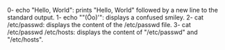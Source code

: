0- echo "Hello, World": prints "Hello, World" followed by a new line to the standard output.
1- echo "\"(Ôo)'": displays a confused smiley.
2- cat /etc/passwd: displays the content of the /etc/passwd file.
3- cat /etc/passwd /etc/hosts: displays the content of "/etc/passwd" and "/etc/hosts".
